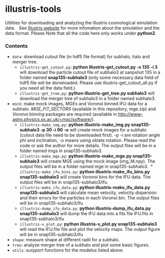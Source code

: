 # illustris-tools
Utilities for downloading and analyzing the illustris cosmological simulation data.  
See [Illustris website](http://illustris-project.org/) for more infomation about the simulation and the data format.
Please Note that all the code here only works under __python2__.
### Contents
* `data`: download cutout file (in hdf5 file format) for subhalo, halo and merger tree.
  * `illustris-get_cutout.py`: __python illustris-get_cutout.py -s 135 -i 3__ will download the particle cutout file of subhalo3 at sanpshot 135 in a folder named __snap135-subhalo3__ (only some necessary data field of hdf5 file will be donwloaded. Please use illustris-get_cutout_all.py if you need all the data field.)
  * `illustris-get_tree.py`: __python illustris-get_tree.py subhalo3__ will download the merger tree of subhalo3 in a folder named subhalo3.
* `mock`: make mock images, MGEs and Voronoi binned IFU data for a subhalo. _MGE_FIT_SECTORS_ (available in this repository, mge.zip) and _Voronoi binning_ packages are required (available in http://www-astro.physics.ox.ac.uk/~mxc/software/). 
  * `illustris-make_img.py`: __python illustris-make_img.py snap135-subhalo3 -p 30 -i 90 -o__ will create mock images for a subhalo (cutout data file need to be downloaded first). -p -i are rotation angle phi and inclination, -o means using oblate rotation. Please read the code or ask the author for more details.  The output files will be in a folder named imgs in snap135-subhalo3.
  * `illustris-make_mge.py`: __python illustris-make_mge.py snap135-subhalo3__ will create MGE using the mock image (img_M.npy). The output files will be in a folder named mge in snap135-subhalo3.
  * `illustris-make_ifu_bins.py`: __python illustris-make_ifu_bins.py snap135-subhalo3__ will create Voronoi bins for the IFU data. The output files will be in snap135-subhalo3/ifu
  * `illustris-make_ifu_data.py`: __python illustris-make_ifu_data.py snap135-subhalo3__ will calculate mean velocity, velocity dispersion and their errors for the particles in each Voronoi bin. The output files will be in snap135-subhalo3/ifu
  * `illustris-dump_ifu_data.py`: __python illustris-dump_ifu_data.py snap135-subhalo3__ will dump the IFU data into a fits file IFU.fits in snap135-subhalo3/ifu
  * `illustris-v_plot.py`: __python illustris-v_plot.py snap135-subhalo3__ will read the IFU.fits file and plot the velocity maps. The output figure will be in snap135-subhalo3/ifu
* `shape`: measure shape at different radii for a subhalo.
* `tree`: analyze merger tree of a subhalo and plot some basic figures.
* `utils`: surpport functions for the modelus listed above.
